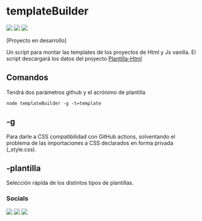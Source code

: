 # templateBuilder


[<img src="https://img.shields.io/github/last-commit/altaskur/templateBuilder?style=for-the-badge"></img>](https://github.com/altaskur/templateBuilder/commits/main) [<img src="https://img.shields.io/github/license/altaskur/templateBuilder?style=for-the-badge">](https://github.com/altaskur/templateBuilder/blob/main/LICENSE) [<img src="https://img.shields.io/github/languages/top/altaskur/templateBuilder?style=for-the-badge">](https://github.com/altaskur/templateBuilder)

[Proyecto en desarrollo]

Un script para montar las templates de los proyectos de Html y Js vanilla.
El script descargará los datos del proyecto [Plantilla-Html](https://github.com/altaskur/plantilla-HTM)

## Comandos

Tendrá dos parámetros github y el acrónimo de plantilla

` node templateBuilder -g -t=template `

## -g

Para darle a CSS compatibilidad con GitHub actions, solventando el problema
de las importaciones a CSS declarados en forma privada (_style.css).

## -plantilla

Selección rápida de los distintos tipos de plantillas.

### Socials

[<img src="https://img.shields.io/github/followers/altaskur?label=GitHub&color=inactive&logo=Github&style=flat-square"></img>](https://github.com/altaskur)
[<img src="https://img.shields.io/twitter/follow/altaskur?label=Twitter&logo=Twitter&style=flat-square"></img>](https://twitter.com/Altaskur)
[<img src="https://img.shields.io/twitch/status/altaksur?label=Twitch - stream &logo=twitch&style=flat-square"></img>](https://www.twitch.tv/altaskur)
